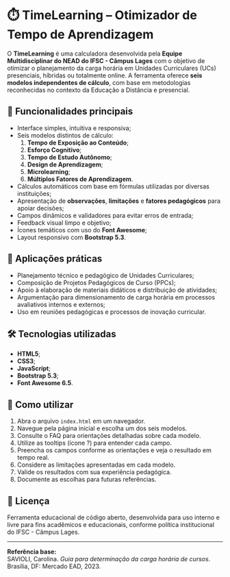 # ⏱️ TimeLearning – Otimizador de Tempo de Aprendizagem

O **TimeLearning** é uma calculadora desenvolvida pela **Equipe Multidisciplinar do NEAD do IFSC - Câmpus Lages** com o objetivo de otimizar o planejamento da carga horária em Unidades Curriculares (UCs) presenciais, híbridas ou totalmente online. A ferramenta oferece **seis modelos independentes de cálculo**, com base em metodologias reconhecidas no contexto da Educação a Distância e presencial.

## 🚀 Funcionalidades principais

- Interface simples, intuitiva e responsiva;
- Seis modelos distintos de cálculo:
  1. **Tempo de Exposição ao Conteúdo**;
  2. **Esforço Cognitivo**;
  3. **Tempo de Estudo Autônomo**;
  4. **Design de Aprendizagem**;
  5. **Microlearning**;
  6. **Múltiplos Fatores de Aprendizagem**.
- Cálculos automáticos com base em fórmulas utilizadas por diversas instituições;
- Apresentação de **observações**, **limitações** e **fatores pedagógicos** para apoiar decisões;
- Campos dinâmicos e validadores para evitar erros de entrada;
- Feedback visual limpo e objetivo;
- Ícones temáticos com uso do **Font Awesome**;
- Layout responsivo com **Bootstrap 5.3**.

## 🧭 Aplicações práticas

- Planejamento técnico e pedagógico de Unidades Curriculares;
- Composição de Projetos Pedagógicos de Curso (PPCs);
- Apoio à elaboração de materiais didáticos e distribuição de atividades;
- Argumentação para dimensionamento de carga horária em processos avaliativos internos e externos;
- Uso em reuniões pedagógicas e processos de inovação curricular.

## 🛠️ Tecnologias utilizadas

- **HTML5**;
- **CSS3**;
- **JavaScript**;
- **Bootstrap 5.3**;
- **Font Awesome 6.5**.

## 📎 Como utilizar

1. Abra o arquivo `index.html` em um navegador.
2. Navegue pela página inicial e escolha um dos seis modelos.
3. Consulte o FAQ para orientações detalhadas sobre cada modelo.
4. Utilize as tooltips (ícone ?) para entender cada campo.
5. Preencha os campos conforme as orientações e veja o resultado em tempo real.
6. Considere as limitações apresentadas em cada modelo.
7. Valide os resultados com sua experiência pedagógica.
8. Documente as escolhas para futuras referências.

## 📄 Licença

Ferramenta educacional de código aberto, desenvolvida para uso interno e livre para fins acadêmicos e educacionais, conforme política institucional do IFSC - Câmpus Lages.

---

**Referência base:**  
SAVIOLI, Carolina. *Guia para determinação da carga horária de cursos*. Brasília, DF: Mercado EAD, 2023.
